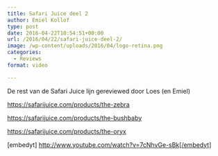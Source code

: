 ```yaml
---
title: Safari Juice deel 2
author: Emiel Kollof
type: post
date: 2016-04-22T10:54:51+00:00
url: /2016/04/22/safari-juice-deel-2/
image: /wp-content/uploads/2016/04/logo-retina.png
categories:
  - Reviews
format: video

---
```

De rest van de Safari Juice lijn gereviewed door Loes (en Emiel)

<a href="https://safarijuice.com/products/the-zebra" target="_blank">https://safarijuice.com/products/the-zebra</a>
  
<a href="https://safarijuice.com/products/the-bushbaby" target="_blank">https://safarijuice.com/products/the-bushbaby</a>
  
<a href="https://safarijuice.com/products/the-oryx" target="_blank">https://safarijuice.com/products/the-oryx</a>

[embedyt] http://www.youtube.com/watch?v=7cNhvGe-sBk[/embedyt]